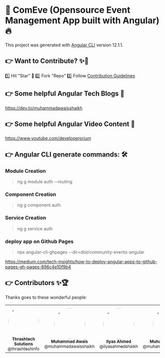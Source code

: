 # 📅 ComEve (Opensource Event Management App built with Angular) 🔥

This project was generated with [Angular CLI](https://github.com/angular/angular-cli) version 12.1.1.

## 👉 Want to Contribute? ✨🔋
1️⃣ Hit "Star" 🚀
2️⃣ Fork "Repo"
3️⃣ Follow [Contribution Guidelines](https://github.com/muhammadawaisshaikh/community-events-angular/blob/main/Contributing.md)

## 👉 Some helpful Angular Tech Blogs 📝
https://dev.to/muhammadawaisshaikh

## 👉 Some helpful Angular Video Content 🎥
https://www.youtube.com/developerorium

## 👉 Angular CLI generate commands: 🛠

### Module Creation
> ng g module auth --routing

### Component Creation
> ng g component auth

### Service Creation
> ng g service auth

### deploy app on Github Pages
> npx angular-cli-ghpages --dir=dist/community-events-angular

https://medium.com/tech-insights/how-to-deploy-angular-apps-to-github-pages-gh-pages-896c4e10f9b4

## 👉 Contributors ✨🏆

Thanks goes to these wonderful people:

<table>
  <tbody>
    <tr>
      <td align="center">
        <a href="https://github.com/thrashtechinfo" rel="nofollow">
          <img src="https://avatars2.githubusercontent.com/u/72252901?s=460&u=615081a4b9a97dfe658e50a2c5b4572279e0b6f1&v=4" width="100px;" alt="" style="max-width:100%; border-radius: 50%;"><br>
          <sub><b>Thrashtech Solutions</b></sub><br>
          <sub>@thrashtechinfo</sub>
        </a>
      </td>
      <td align="center">
        <a href="https://github.com/muhammadawaisshaikh" rel="nofollow">
          <img src="https://avatars2.githubusercontent.com/u/24633059?s=460&u=19555ad8fcd6f89b231927b19650d05193d257e0&v=4" width="100px;" alt="" style="max-width:100%; border-radius: 50%;"><br>
          <sub><b>Muhammad Awais</b></sub><br>
          <sub>@muhammadawaisshaikh</sub>
        </a>
      </td>
      <td align="center">
        <a href="https://github.com/ilyasahmedshaikh" rel="nofollow">
          <img src="https://avatars.githubusercontent.com/u/46137314" width="100px;" alt="" style="max-width:100%; border-radius: 50%;"><br>
          <sub><b>Ilyas Ahmed</b></sub><br>
          <sub>@ilyasahmedshaikh</sub>
        </a>
      </td>
      <td align="center">
        <a href="https://github.com/muhammadidreesshaikh" rel="nofollow">
          <img src="https://avatars.githubusercontent.com/u/47222718" width="100px;" alt="" style="max-width:100%; border-radius: 50%;"><br>
          <sub><b>Muhammad Idrees</b></sub><br>
          <sub>@muhammadidreesshaikh</sub>
        </a>
      </td>
      <td align="center">
        <a href="https://github.com/kala2" rel="nofollow">
          <img src="https://avatars.githubusercontent.com/u/16071782" width="100px;" alt="" style="max-width:100%; border-radius: 50%;"><br>
          <sub><b>Themistoklis Bogiatzoglou</b></sub><br>
          <sub>@kala2</sub>
        </a>
      </td>
      <td align="center">
        <a href="https://github.com/haroon786" rel="nofollow">
          <img src="https://avatars.githubusercontent.com/u/20164301" width="100px;" alt="" style="max-width:100%; border-radius: 50%;"><br>
          <sub><b>Haroon Ansari</b></sub><br>
          <sub>@haroon786</sub>
        </a>
      </td>
      <td align="center">
        <a href="https://github.com/GregSithole" rel="nofollow">
          <img src="https://avatars.githubusercontent.com/u/18423188?v=4" width="100px;" alt="" style="max-width:100%; border-radius: 50%;"><br>
          <sub><b>Greg Sithole</b></sub><br>
          <sub>@GregSithole</sub>
        </a>
      </td>
    </tr>
  </tbody>
</table>
